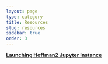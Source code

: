 ```yaml
---
layout: page
type: category
title: Resources
slug: resources
sidebar: true
order: 3
---
```


**[Launching Hoffman2 Jupyter Instance](/tag-hoffman2)**
